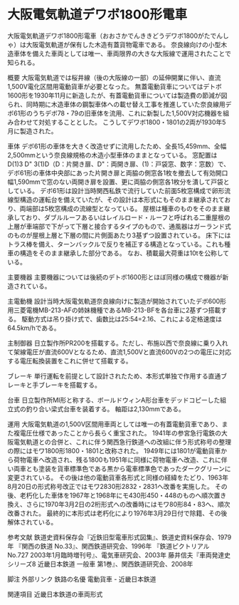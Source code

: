 # 大阪電気軌道デワボ1800形電車

大阪電気軌道デワボ1800形電車（おおさかでんききどうデワボ1800がたでんしゃ）は大阪電気軌道が保有した木造有蓋貨物電車である。
奈良線向けの小型木造車体を備えた車両としては唯一、車両限界の大きな大阪線で運用されたことで知られる。

概要
大阪電気軌道では桜井線（後の大阪線の一部）の延伸開業に伴い、直流1,500V電化区間用電動貨車が必要となった。
無蓋電動貨車についてはデトボ1600形を1930年11月に新造したが、有蓋電動貨車については製造費の節減が図られ、同時期に木造車体の鋼製車体への載せ替え工事を推進していた奈良線用デボ61形のうちデボ78・79の旧車体を流用、これに新製した1,500V対応機器を組み合わせて対処することとした。
こうしてデワボ1800・1801の2両が1930年5月に製造された。

車体
デボ61形の車体を大きく改造せずに流用したため、全長15,459mm、全幅2,500mmという奈良線規格の木造小型車体のままとなっている。
窓配置はD(1)3 D" 3(1)D（D：片開き扉、D"：両開き扉、(1)：戸袋窓、数字：窓数）で、デボ61形の車体中央部にあった片開き扉と両脇の側窓各1枚を撤去して有効開口幅1,590mmで窓のない両開き扉を設置、更に両脇の側窓各1枚分を潰して戸袋としている。
デボ61形は設計当時関西私鉄で流行していた前面5枚窓構成で卵形流線型構造の運転台を備えていたが、その設計は本形式にもそのまま継承されており、両端部は5枚窓構成の流線型となっている。
屋根は種車のものをそのまま継承しており、ダブルルーフあるいはレイルロード・ルーフと呼ばれる二重屋根の上層が車端部で下がって下層と接合するタイプのもので、通風器はガーランド式のものが屋根上層と下層の間に片側面あたり3基ずつ設置されている。
床下にはトラス棒を備え、ターンバックルで反りを補正する構造となっている。これも種車の構造をそのまま継承した部分である。
なお、積載最大荷重は10tを公称している。

主要機器
主要機器については後続のデトボ1600形とほぼ同様の構成で機器が新造されている。

主電動機
設計当時大阪電気軌道奈良線向けに製造が開始されていたデボ600形用三菱電機MB-213-AFの姉妹機種であるMB-213-BFを各台車に2基ずつ搭載する。
駆動方式は吊り掛け式で、歯数比は25:54=2.16、これによる定格速度は64.5km/hである。

主制御器
日立製作所PR200を搭載する。ただし、布施以西で奈良線に乗り入れて架線電圧が直流600Vとなるため、直流1,500Vと直流600Vの2つの電圧に対応する電圧転換装置をこれに併せて搭載する。

ブレーキ
単行運転を前提として設計されたため、本形式単独で作用する直通ブレーキと手ブレーキを搭載する。

台車
日立製作所MI形と称する、ボールドウィンA形台車をデッドコピーした組立式の釣り合い梁式台車を装着する。
軸距は2,130mmである。

運用
大阪電気軌道の1,500V区間用車両としては唯一の有蓋電動貨車であり、また複電圧仕様であったことから長らく重宝された。
1941年の参宮急行電鉄の大阪電気軌道との合併と、これに伴う関西急行鉄道への改組に伴う形式称号の整理の際にはモワ1800形1800・1801と改称された。
1949年には1801が電動貨車から荷物電車へ改造され、残る1800も1951年に同様に荷物電車へ改造、これに伴い両車とも塗装を貨車標準色である黒から電車標準色であったダークグリーンに変更されている。
その後は他の電動貨車各形式と同様の経緯をたどり、1963年8月20日の形式称号改正ではモワ2830形2832・2831へ改番を実施した。
その後、老朽化した車体を1967年と1968年にモ430形450・448のものへ順次置き換え、さらに1970年3月2日の2桁形式への改番時にはモワ80形84・83へ、順次改番された。
最終的に本形式は老朽化により1976年3月29日付で除籍、その後解体されている。

参考文献
鉄道史資料保存会『近鉄旧型電車形式図集』、鉄道史資料保存会、1979年
『関西の鉄道 No.33』、関西鉄道研究会、1996年
『鉄道ピクトリアル No.727 2003年1月臨時増刊号』、電気車研究会、2003年
藤井信夫『車両発達史シリーズ8 近畿日本鉄道 一般車 第1巻』、関西鉄道研究会、2008年

脚注
外部リンク
鉄路の名優 電動貨車 - 近畿日本鉄道

関連項目
近畿日本鉄道の車両形式